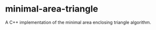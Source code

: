 minimal-area-triangle
=====================

A C++ implementation of the minimal area enclosing triangle algorithm.
